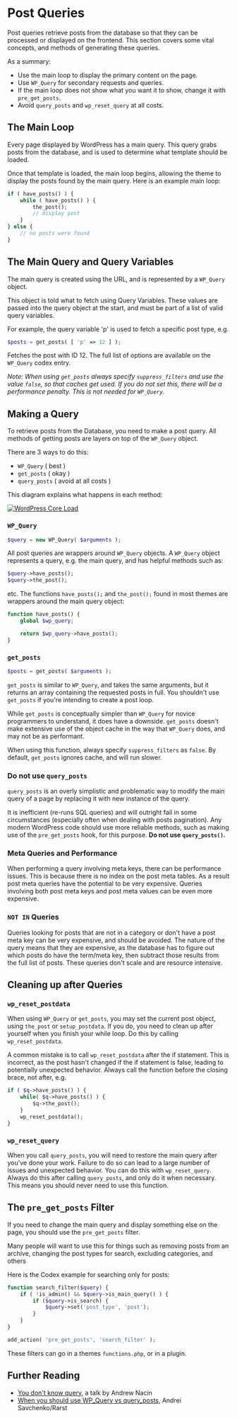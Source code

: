 # Post Queries

Post queries retrieve posts from the database so that they can be processed or displayed on the frontend. This section covers some vital concepts, and methods of generating these queries.

As a summary:

 - Use the main loop to display the primary content on the page.
 - Use `WP_Query` for secondary requests and queries.
 - If the main loop does not show what you want it to show, change it with `pre_get_posts`.
 - Avoid `query_posts` and `wp_reset_query` at all costs.

## The Main Loop

Every page displayed by WordPress has a main query. This query grabs posts from the database, and is used to determine what template should be loaded.

Once that template is loaded, the main loop begins, allowing the theme to display the posts found by the main query. Here is an example main loop:

```php
if ( have_posts() ) {
    while ( have_posts() ) {
        the_post();
        // display post
    }
} else {
    // no posts were found
}
```

## The Main Query and Query Variables

The main query is created using the URL, and is represented by a `WP_Query` object.

This object is told what to fetch using Query Variables. These values are passed into the query object at the start, and must be part of a list of valid query variables.

For example, the query variable 'p' is used to fetch a specific post type, e.g.

```php
$posts = get_posts( [ 'p' => 12 ] );
```

Fetches the post with ID 12. The full list of options are available on the `WP_Query` codex entry.

_Note: When using `get_posts` always specify `suppress_filters` and use the value `false`, so that caches get used. If you do not set this, there will be a performance penalty. This is not needed for `WP_Query`._

## Making a Query

To retrieve posts from the Database, you need to make a post query. All methods of getting posts are layers on top of the `WP_Query` object.

There are 3 ways to do this:

 - `WP_Query` ( best )
 - `get_posts` ( okay )
 - `query_posts` ( avoid at all costs )

This diagram explains what happens in each method:

[![WordPress Core Load](../assets/query_functions.png)](../assets/query_functions.png)

### `WP_Query`

```php
$query = new WP_Query( $arguments );
```

All post queries are wrappers around `WP_Query` objects. A `WP_Query` object represents a query, e.g. the main query, and has helpful methods such as:

```php
$query->have_posts();
$query->the_post();
```
etc. The functions `have_posts();` and `the_post();` found in most themes are wrappers around the main query object:

```php
function have_posts() {
	global $wp_query;

	return $wp_query->have_posts();
}
```

### `get_posts`

```php
$posts = get_posts( $arguments );
```

`get_posts` is similar to `WP_Query`, and takes the same arguments, but it returns an array containing the requested posts in full. You shouldn't use `get_posts` if you're intending to create a post loop.

While `get_posts` is conceptually simpler than `WP_Query` for novice programmers to understand, it does have a downside. `get_posts` doesn't make extensive use of the object cache in the way that `WP_Query` does, and may not be as performant.

When using this function,  always specify `suppress_filters` as `false`. By default, `get_posts` ignores cache, and will run slower.

### Do not use `query_posts`

`query_posts` is an overly simplistic and problematic way to modify the main query of a page by replacing it with new instance of the query.

It is inefficient (re-runs SQL queries) and will outright fail in some circumstances (especially often when dealing with posts pagination). Any modern WordPress code should use more reliable methods, such as making use of the `pre_get_posts` hook, for this purpose. **Do not use `query_posts()`.**

### Meta Queries and Performance

When performing a query involving meta keys, there can be performance issues. This is because there is no index on the post meta tables. As a result post meta queries have the potential to be very expensive. Queries involving both post meta keys and post meta values can be even more expensive.

### `NOT IN` Queries

Queries looking for posts that are not in a category or don't have a post meta key can be very expensive, and should be avoided. The nature of the query means that they are expensive, as the database has to figure out which posts do have the term/meta key, then subtract those results from the full list of posts. These queries don't scale and are resource intensive.

## Cleaning up after Queries

### `wp_reset_postdata`

When using `WP_Query` or `get_posts`, you may set the current post object, using `the_post` or `setup_postdata`. If you do, you need to clean up after yourself when you finish your while loop. Do this by calling `wp_reset_postdata`.

A common mistake is to call `wp_reset_postdata` after the if statement. This is incorrect, as the post hasn't changed if the if statement is false, leading to potentially unexpected behavior. Always call the function before the closing brace, not after, e.g.

```php
if ( $q->have_posts() ) {
	while( $q->have_posts() ) {
		$q->the_post();
	}
	wp_reset_postdata();
}
```

### `wp_reset_query`

When you call `query_posts`, you will need to restore the main query after you've done your work. Failure to do so can lead to a large number of issues and unexpected behavior. You can do this with `wp_reset_query`. Always do this after calling `query_posts`, and only do it when necessary. This means you should never need to use this function.

## The `pre_get_posts` Filter

If you need to change the main query and display something else on the page, you should use the `pre_get_posts` filter.

Many people will want to use this for things such as removing posts from an archive, changing the post types for search, excluding categories, and others

Here is the Codex example for searching only for posts:

```php
function search_filter($query) {
    if ( !is_admin() && $query->is_main_query() ) {
        if ($query->is_search) {
            $query->set('post_type', 'post');
        }
    }
}

add_action( 'pre_get_posts', 'search_filter' );
```

These filters can go in a themes `functions.php`, or in a plugin.

## Further Reading

 - [You don't know query](http://www.slideshare.net/andrewnacin/you-dont-know-query-wordcamp-netherlands-2012), a talk by Andrew Nacin
 - [When you should use WP_Query vs query_posts](http://wordpress.stackexchange.com/a/1755/736), Andrei Savchenko/Rarst
